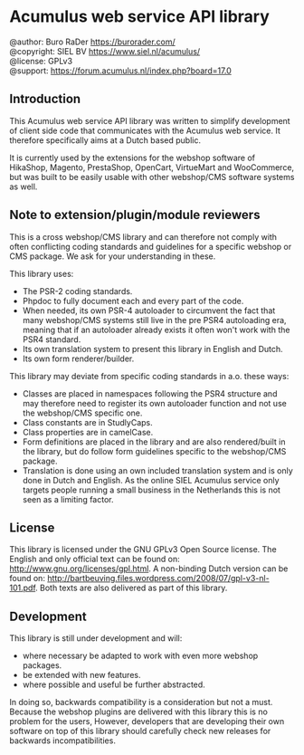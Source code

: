 Acumulus web service API library
================================

@author: Buro RaDer https://burorader.com/  
@copyright: SIEL BV https://www.siel.nl/acumulus/  
@license: GPLv3  
@support: https://forum.acumulus.nl/index.php?board=17.0  

Introduction
------------
This Acumulus web service API library was written to simplify development of
client side code that communicates with the Acumulus web service. It therefore
specifically aims at a Dutch based public.

It is currently used by the extensions for the webshop software of HikaShop,
Magento, PrestaShop, OpenCart, VirtueMart and WooCommerce, but was built to be
easily usable with other webshop/CMS software systems as well.

Note to extension/plugin/module reviewers
-----------------------------------------
This is a cross webshop/CMS library and can therefore not comply with often
conflicting coding standards and guidelines for a specific webshop or CMS
package. We ask for your understanding in these.

This library uses:

 - The PSR-2 coding standards.
 - Phpdoc to fully document each and every part of the code.
 - When needed, its own PSR-4 autoloader to circumvent the fact that many
   webshop/CMS systems still live in the pre PSR4 autoloading era, meaning that
   if an autoloader already exists it often won't work with the PSR4 standard.
 - Its own translation system to present this library in English and Dutch.
 - Its own form renderer/builder.
 
This library may deviate from specific coding standards in a.o. these ways:

 - Classes are placed in namespaces following the PSR4 structure and may
   therefore need to register its own autoloader function and not use the
   webshop/CMS specific one.
 - Class constants are in StudlyCaps.
 - Class properties are in camelCase.
 - Form definitions are placed in the library and are also rendered/built in
   the library, but do follow form guidelines specific to the webshop/CMS
   package.
 - Translation is done using an own included translation system and is only
   done in Dutch and English. As the online SIEL Acumulus service only targets
   people running a small business in the Netherlands this is not seen as a
   limiting factor.
   
License
-------
This library is licensed under the GNU GPLv3 Open Source license. The English
and only official text can be found on: http://www.gnu.org/licenses/gpl.html.
A non-binding Dutch version can be found on:
http://bartbeuving.files.wordpress.com/2008/07/gpl-v3-nl-101.pdf.
Both texts are also delivered as part of this library.

Development
------------
This library is still under development and will:

 - where necessary be adapted to work with even more webshop packages.
 - be extended with new features.
 - where possible and useful be further abstracted.

In doing so, backwards compatibility is a consideration but not a must. Because
the webshop plugins are delivered with this library this is no problem for the
users, However, developers that are developing their own software on top of this
library should carefully check new releases for backwards incompatibilities.
